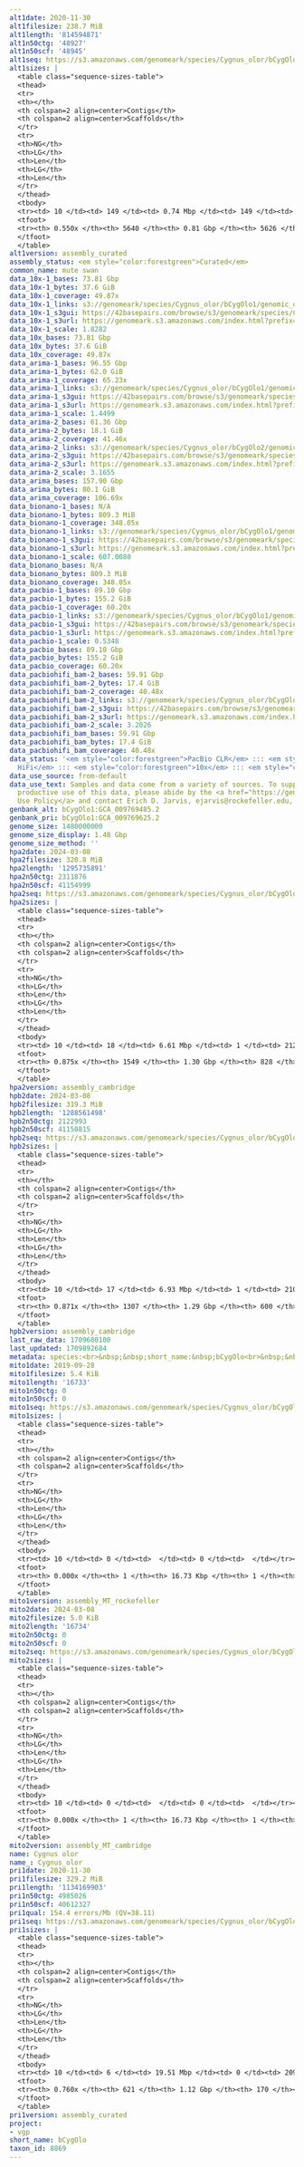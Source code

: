 ```yaml
---
alt1date: 2020-11-30
alt1filesize: 238.7 MiB
alt1length: '814594871'
alt1n50ctg: '48927'
alt1n50scf: '48945'
alt1seq: https://s3.amazonaws.com/genomeark/species/Cygnus_olor/bCygOlo1/assembly_curated/bCygOlo1.alt.cur.20201130.fasta.gz
alt1sizes: |
  <table class="sequence-sizes-table">
  <thead>
  <tr>
  <th></th>
  <th colspan=2 align=center>Contigs</th>
  <th colspan=2 align=center>Scaffolds</th>
  </tr>
  <tr>
  <th>NG</th>
  <th>LG</th>
  <th>Len</th>
  <th>LG</th>
  <th>Len</th>
  </tr>
  </thead>
  <tbody>
  <tr><td> 10 </td><td> 149 </td><td> 0.74 Mbp </td><td> 149 </td><td> 0.74 Mbp </td></tr><tr><td> 20 </td><td> 408 </td><td> 461.45 Kbp </td><td> 408 </td><td> 461.45 Kbp </td></tr><tr><td> 30 </td><td> 811 </td><td> 293.21 Kbp </td><td> 811 </td><td> 293.21 Kbp </td></tr><tr><td> 40 </td><td> 1468 </td><td> 165.22 Kbp </td><td> 1468 </td><td> 165.59 Kbp </td></tr><tr style="background-color:#cccccc;"><td> 50 </td><td> 3123 </td><td> 48.93 Kbp </td><td> 3122 </td><td> 48.95 Kbp </td></tr><tr><td> 60 </td><td> 0 </td><td>  </td><td> 0 </td><td>  </td></tr><tr><td> 70 </td><td> 0 </td><td>  </td><td> 0 </td><td>  </td></tr><tr><td> 80 </td><td> 0 </td><td>  </td><td> 0 </td><td>  </td></tr><tr><td> 90 </td><td> 0 </td><td>  </td><td> 0 </td><td>  </td></tr><tr><td> 100 </td><td> 0 </td><td>  </td><td> 0 </td><td>  </td></tr></tbody>
  <tfoot>
  <tr><th> 0.550x </th><th> 5640 </th><th> 0.81 Gbp </th><th> 5626 </th><th> 0.81 Gbp </th></tr>
  </tfoot>
  </table>
alt1version: assembly_curated
assembly_status: <em style="color:forestgreen">Curated</em>
common_name: mute swan
data_10x-1_bases: 73.81 Gbp
data_10x-1_bytes: 37.6 GiB
data_10x-1_coverage: 49.87x
data_10x-1_links: s3://genomeark/species/Cygnus_olor/bCygOlo1/genomic_data/10x/<br>
data_10x-1_s3gui: https://42basepairs.com/browse/s3/genomeark/species/Cygnus_olor/bCygOlo1/genomic_data/10x/
data_10x-1_s3url: https://genomeark.s3.amazonaws.com/index.html?prefix=species/Cygnus_olor/bCygOlo1/genomic_data/10x/
data_10x-1_scale: 1.8282
data_10x_bases: 73.81 Gbp
data_10x_bytes: 37.6 GiB
data_10x_coverage: 49.87x
data_arima-1_bases: 96.55 Gbp
data_arima-1_bytes: 62.0 GiB
data_arima-1_coverage: 65.23x
data_arima-1_links: s3://genomeark/species/Cygnus_olor/bCygOlo1/genomic_data/arima/<br>
data_arima-1_s3gui: https://42basepairs.com/browse/s3/genomeark/species/Cygnus_olor/bCygOlo1/genomic_data/arima/
data_arima-1_s3url: https://genomeark.s3.amazonaws.com/index.html?prefix=species/Cygnus_olor/bCygOlo1/genomic_data/arima/
data_arima-1_scale: 1.4499
data_arima-2_bases: 61.36 Gbp
data_arima-2_bytes: 18.1 GiB
data_arima-2_coverage: 41.46x
data_arima-2_links: s3://genomeark/species/Cygnus_olor/bCygOlo2/genomic_data/arima/<br>
data_arima-2_s3gui: https://42basepairs.com/browse/s3/genomeark/species/Cygnus_olor/bCygOlo2/genomic_data/arima/
data_arima-2_s3url: https://genomeark.s3.amazonaws.com/index.html?prefix=species/Cygnus_olor/bCygOlo2/genomic_data/arima/
data_arima-2_scale: 3.1655
data_arima_bases: 157.90 Gbp
data_arima_bytes: 80.1 GiB
data_arima_coverage: 106.69x
data_bionano-1_bases: N/A
data_bionano-1_bytes: 809.3 MiB
data_bionano-1_coverage: 348.05x
data_bionano-1_links: s3://genomeark/species/Cygnus_olor/bCygOlo1/genomic_data/bionano/<br>
data_bionano-1_s3gui: https://42basepairs.com/browse/s3/genomeark/species/Cygnus_olor/bCygOlo1/genomic_data/bionano/
data_bionano-1_s3url: https://genomeark.s3.amazonaws.com/index.html?prefix=species/Cygnus_olor/bCygOlo1/genomic_data/bionano/
data_bionano-1_scale: 607.0080
data_bionano_bases: N/A
data_bionano_bytes: 809.3 MiB
data_bionano_coverage: 348.05x
data_pacbio-1_bases: 89.10 Gbp
data_pacbio-1_bytes: 155.2 GiB
data_pacbio-1_coverage: 60.20x
data_pacbio-1_links: s3://genomeark/species/Cygnus_olor/bCygOlo1/genomic_data/pacbio/<br>
data_pacbio-1_s3gui: https://42basepairs.com/browse/s3/genomeark/species/Cygnus_olor/bCygOlo1/genomic_data/pacbio/
data_pacbio-1_s3url: https://genomeark.s3.amazonaws.com/index.html?prefix=species/Cygnus_olor/bCygOlo1/genomic_data/pacbio/
data_pacbio-1_scale: 0.5348
data_pacbio_bases: 89.10 Gbp
data_pacbio_bytes: 155.2 GiB
data_pacbio_coverage: 60.20x
data_pacbiohifi_bam-2_bases: 59.91 Gbp
data_pacbiohifi_bam-2_bytes: 17.4 GiB
data_pacbiohifi_bam-2_coverage: 40.48x
data_pacbiohifi_bam-2_links: s3://genomeark/species/Cygnus_olor/bCygOlo2/genomic_data/pacbio_hifi/<br>
data_pacbiohifi_bam-2_s3gui: https://42basepairs.com/browse/s3/genomeark/species/Cygnus_olor/bCygOlo2/genomic_data/pacbio_hifi/
data_pacbiohifi_bam-2_s3url: https://genomeark.s3.amazonaws.com/index.html?prefix=species/Cygnus_olor/bCygOlo2/genomic_data/pacbio_hifi/
data_pacbiohifi_bam-2_scale: 3.2026
data_pacbiohifi_bam_bases: 59.91 Gbp
data_pacbiohifi_bam_bytes: 17.4 GiB
data_pacbiohifi_bam_coverage: 40.48x
data_status: '<em style="color:forestgreen">PacBio CLR</em> ::: <em style="color:forestgreen">PacBio
  HiFi</em> ::: <em style="color:forestgreen">10x</em> ::: <em style="color:forestgreen">Arima</em>'
data_use_source: from-default
data_use_text: Samples and data come from a variety of sources. To support fair and
  productive use of this data, please abide by the <a href="https://genome10k.soe.ucsc.edu/data-use-policies/">Data
  Use Policy</a> and contact Erich D. Jarvis, ejarvis@rockefeller.edu, with any questions.
genbank_alt: bCygOlo1:GCA_009769485.2
genbank_pri: bCygOlo1:GCA_009769625.2
genome_size: 1480000000
genome_size_display: 1.48 Gbp
genome_size_method: ''
hpa2date: 2024-03-08
hpa2filesize: 320.8 MiB
hpa2length: '1295735891'
hpa2n50ctg: 2311876
hpa2n50scf: 41154999
hpa2seq: https://s3.amazonaws.com/genomeark/species/Cygnus_olor/bCygOlo2/assembly_cambridge/bCygOlo2.hap1.asm.20240308.fasta.gz
hpa2sizes: |
  <table class="sequence-sizes-table">
  <thead>
  <tr>
  <th></th>
  <th colspan=2 align=center>Contigs</th>
  <th colspan=2 align=center>Scaffolds</th>
  </tr>
  <tr>
  <th>NG</th>
  <th>LG</th>
  <th>Len</th>
  <th>LG</th>
  <th>Len</th>
  </tr>
  </thead>
  <tbody>
  <tr><td> 10 </td><td> 18 </td><td> 6.61 Mbp </td><td> 1 </td><td> 212.12 Mbp </td></tr><tr><td> 20 </td><td> 44 </td><td> 4.97 Mbp </td><td> 2 </td><td> 160.61 Mbp </td></tr><tr><td> 30 </td><td> 78 </td><td> 3.75 Mbp </td><td> 3 </td><td> 123.17 Mbp </td></tr><tr><td> 40 </td><td> 123 </td><td> 2.97 Mbp </td><td> 5 </td><td> 75.86 Mbp </td></tr><tr style="background-color:#cccccc;"><td> 50 </td><td> 179 </td><td style="background-color:#88ff88;"> 2.31 Mbp </td><td> 7 </td><td style="background-color:#88ff88;"> 41.15 Mbp </td></tr><tr><td> 60 </td><td> 256 </td><td> 1.64 Mbp </td><td> 12 </td><td> 23.12 Mbp </td></tr><tr><td> 70 </td><td> 369 </td><td> 1.04 Mbp </td><td> 19 </td><td> 14.53 Mbp </td></tr><tr><td> 80 </td><td> 572 </td><td> 466.90 Kbp </td><td> 63 </td><td> 1.04 Mbp </td></tr><tr><td> 90 </td><td> 0 </td><td>  </td><td> 0 </td><td>  </td></tr><tr><td> 100 </td><td> 0 </td><td>  </td><td> 0 </td><td>  </td></tr></tbody>
  <tfoot>
  <tr><th> 0.875x </th><th> 1549 </th><th> 1.30 Gbp </th><th> 828 </th><th> 1.30 Gbp </th></tr>
  </tfoot>
  </table>
hpa2version: assembly_cambridge
hpb2date: 2024-03-08
hpb2filesize: 319.3 MiB
hpb2length: '1288561498'
hpb2n50ctg: 2122993
hpb2n50scf: 41150815
hpb2seq: https://s3.amazonaws.com/genomeark/species/Cygnus_olor/bCygOlo2/assembly_cambridge/bCygOlo2.hap2.asm.20240308.fasta.gz
hpb2sizes: |
  <table class="sequence-sizes-table">
  <thead>
  <tr>
  <th></th>
  <th colspan=2 align=center>Contigs</th>
  <th colspan=2 align=center>Scaffolds</th>
  </tr>
  <tr>
  <th>NG</th>
  <th>LG</th>
  <th>Len</th>
  <th>LG</th>
  <th>Len</th>
  </tr>
  </thead>
  <tbody>
  <tr><td> 10 </td><td> 17 </td><td> 6.93 Mbp </td><td> 1 </td><td> 210.90 Mbp </td></tr><tr><td> 20 </td><td> 42 </td><td> 5.21 Mbp </td><td> 2 </td><td> 161.28 Mbp </td></tr><tr><td> 30 </td><td> 77 </td><td> 3.76 Mbp </td><td> 3 </td><td> 122.46 Mbp </td></tr><tr><td> 40 </td><td> 121 </td><td> 2.93 Mbp </td><td> 5 </td><td> 79.44 Mbp </td></tr><tr style="background-color:#cccccc;"><td> 50 </td><td> 180 </td><td style="background-color:#88ff88;"> 2.12 Mbp </td><td> 7 </td><td style="background-color:#88ff88;"> 41.15 Mbp </td></tr><tr><td> 60 </td><td> 261 </td><td> 1.52 Mbp </td><td> 12 </td><td> 23.17 Mbp </td></tr><tr><td> 70 </td><td> 376 </td><td> 1.06 Mbp </td><td> 19 </td><td> 13.65 Mbp </td></tr><tr><td> 80 </td><td> 581 </td><td> 451.67 Kbp </td><td> 61 </td><td> 1.23 Mbp </td></tr><tr><td> 90 </td><td> 0 </td><td>  </td><td> 0 </td><td>  </td></tr><tr><td> 100 </td><td> 0 </td><td>  </td><td> 0 </td><td>  </td></tr></tbody>
  <tfoot>
  <tr><th> 0.871x </th><th> 1307 </th><th> 1.29 Gbp </th><th> 600 </th><th> 1.29 Gbp </th></tr>
  </tfoot>
  </table>
hpb2version: assembly_cambridge
last_raw_data: 1709680100
last_updated: 1709892684
metadata: species:<br>&nbsp;&nbsp;short_name:&nbsp;bCygOlo<br>&nbsp;&nbsp;name:&nbsp;Cygnus&nbsp;olor<br>&nbsp;&nbsp;taxon_id:&nbsp;8869<br>&nbsp;&nbsp;common_name:&nbsp;mute&nbsp;swan<br>&nbsp;&nbsp;order:<br>&nbsp;&nbsp;&nbsp;&nbsp;name:&nbsp;Anseriformes<br>&nbsp;&nbsp;family:<br>&nbsp;&nbsp;&nbsp;&nbsp;name:&nbsp;Anatidae<br>&nbsp;&nbsp;individuals:<br>&nbsp;&nbsp;&nbsp;&nbsp;-&nbsp;short_name:&nbsp;bCygOlo1<br>&nbsp;&nbsp;&nbsp;&nbsp;-&nbsp;short_name:&nbsp;bCygOlo2<br>&nbsp;&nbsp;&nbsp;&nbsp;&nbsp;&nbsp;biosample_id:&nbsp;SAMEA113398849<br>&nbsp;&nbsp;&nbsp;&nbsp;&nbsp;&nbsp;sex:&nbsp;male<br>&nbsp;&nbsp;genome_size:&nbsp;1480000000<br>&nbsp;&nbsp;genome_size_method:&nbsp;null<br>&nbsp;&nbsp;project:&nbsp;[&nbsp;vgp&nbsp;]<br>
mito1date: 2019-09-28
mito1filesize: 5.4 KiB
mito1length: '16733'
mito1n50ctg: 0
mito1n50scf: 0
mito1seq: https://s3.amazonaws.com/genomeark/species/Cygnus_olor/bCygOlo1/assembly_MT_rockefeller/bCygOlo1.MT.20190928.fasta.gz
mito1sizes: |
  <table class="sequence-sizes-table">
  <thead>
  <tr>
  <th></th>
  <th colspan=2 align=center>Contigs</th>
  <th colspan=2 align=center>Scaffolds</th>
  </tr>
  <tr>
  <th>NG</th>
  <th>LG</th>
  <th>Len</th>
  <th>LG</th>
  <th>Len</th>
  </tr>
  </thead>
  <tbody>
  <tr><td> 10 </td><td> 0 </td><td>  </td><td> 0 </td><td>  </td></tr><tr><td> 20 </td><td> 0 </td><td>  </td><td> 0 </td><td>  </td></tr><tr><td> 30 </td><td> 0 </td><td>  </td><td> 0 </td><td>  </td></tr><tr><td> 40 </td><td> 0 </td><td>  </td><td> 0 </td><td>  </td></tr><tr style="background-color:#cccccc;"><td> 50 </td><td> 0 </td><td style="background-color:#ff8888;">  </td><td> 0 </td><td style="background-color:#ff8888;">  </td></tr><tr><td> 60 </td><td> 0 </td><td>  </td><td> 0 </td><td>  </td></tr><tr><td> 70 </td><td> 0 </td><td>  </td><td> 0 </td><td>  </td></tr><tr><td> 80 </td><td> 0 </td><td>  </td><td> 0 </td><td>  </td></tr><tr><td> 90 </td><td> 0 </td><td>  </td><td> 0 </td><td>  </td></tr><tr><td> 100 </td><td> 0 </td><td>  </td><td> 0 </td><td>  </td></tr></tbody>
  <tfoot>
  <tr><th> 0.000x </th><th> 1 </th><th> 16.73 Kbp </th><th> 1 </th><th> 16.73 Kbp </th></tr>
  </tfoot>
  </table>
mito1version: assembly_MT_rockefeller
mito2date: 2024-03-08
mito2filesize: 5.0 KiB
mito2length: '16734'
mito2n50ctg: 0
mito2n50scf: 0
mito2seq: https://s3.amazonaws.com/genomeark/species/Cygnus_olor/bCygOlo2/assembly_MT_cambridge/bCygOlo2.MT.20240308.fasta.gz
mito2sizes: |
  <table class="sequence-sizes-table">
  <thead>
  <tr>
  <th></th>
  <th colspan=2 align=center>Contigs</th>
  <th colspan=2 align=center>Scaffolds</th>
  </tr>
  <tr>
  <th>NG</th>
  <th>LG</th>
  <th>Len</th>
  <th>LG</th>
  <th>Len</th>
  </tr>
  </thead>
  <tbody>
  <tr><td> 10 </td><td> 0 </td><td>  </td><td> 0 </td><td>  </td></tr><tr><td> 20 </td><td> 0 </td><td>  </td><td> 0 </td><td>  </td></tr><tr><td> 30 </td><td> 0 </td><td>  </td><td> 0 </td><td>  </td></tr><tr><td> 40 </td><td> 0 </td><td>  </td><td> 0 </td><td>  </td></tr><tr style="background-color:#cccccc;"><td> 50 </td><td> 0 </td><td style="background-color:#ff8888;">  </td><td> 0 </td><td style="background-color:#ff8888;">  </td></tr><tr><td> 60 </td><td> 0 </td><td>  </td><td> 0 </td><td>  </td></tr><tr><td> 70 </td><td> 0 </td><td>  </td><td> 0 </td><td>  </td></tr><tr><td> 80 </td><td> 0 </td><td>  </td><td> 0 </td><td>  </td></tr><tr><td> 90 </td><td> 0 </td><td>  </td><td> 0 </td><td>  </td></tr><tr><td> 100 </td><td> 0 </td><td>  </td><td> 0 </td><td>  </td></tr></tbody>
  <tfoot>
  <tr><th> 0.000x </th><th> 1 </th><th> 16.73 Kbp </th><th> 1 </th><th> 16.73 Kbp </th></tr>
  </tfoot>
  </table>
mito2version: assembly_MT_cambridge
name: Cygnus olor
name_: Cygnus_olor
pri1date: 2020-11-30
pri1filesize: 329.2 MiB
pri1length: '1134169903'
pri1n50ctg: 4985026
pri1n50scf: 40612327
pri1qual: 154.4 errors/Mb (QV=38.11)
pri1seq: https://s3.amazonaws.com/genomeark/species/Cygnus_olor/bCygOlo1/assembly_curated/bCygOlo1.pri.cur.20201130.fasta.gz
pri1sizes: |
  <table class="sequence-sizes-table">
  <thead>
  <tr>
  <th></th>
  <th colspan=2 align=center>Contigs</th>
  <th colspan=2 align=center>Scaffolds</th>
  </tr>
  <tr>
  <th>NG</th>
  <th>LG</th>
  <th>Len</th>
  <th>LG</th>
  <th>Len</th>
  </tr>
  </thead>
  <tbody>
  <tr><td> 10 </td><td> 6 </td><td> 19.51 Mbp </td><td> 0 </td><td> 209.52 Mbp </td></tr><tr><td> 20 </td><td> 15 </td><td> 14.59 Mbp </td><td> 1 </td><td> 160.82 Mbp </td></tr><tr><td> 30 </td><td> 26 </td><td> 11.46 Mbp </td><td> 2 </td><td> 121.08 Mbp </td></tr><tr><td> 40 </td><td> 41 </td><td> 7.74 Mbp </td><td> 4 </td><td> 77.82 Mbp </td></tr><tr style="background-color:#cccccc;"><td> 50 </td><td> 65 </td><td style="background-color:#88ff88;"> 4.99 Mbp </td><td> 6 </td><td style="background-color:#88ff88;"> 40.61 Mbp </td></tr><tr><td> 60 </td><td> 104 </td><td> 2.98 Mbp </td><td> 11 </td><td> 22.22 Mbp </td></tr><tr><td> 70 </td><td> 190 </td><td> 0.93 Mbp </td><td> 19 </td><td> 12.20 Mbp </td></tr><tr><td> 80 </td><td> 0 </td><td>  </td><td> 0 </td><td>  </td></tr><tr><td> 90 </td><td> 0 </td><td>  </td><td> 0 </td><td>  </td></tr><tr><td> 100 </td><td> 0 </td><td>  </td><td> 0 </td><td>  </td></tr></tbody>
  <tfoot>
  <tr><th> 0.760x </th><th> 621 </th><th> 1.12 Gbp </th><th> 170 </th><th> 1.13 Gbp </th></tr>
  </tfoot>
  </table>
pri1version: assembly_curated
project:
- vgp
short_name: bCygOlo
taxon_id: 8869
---
```

